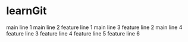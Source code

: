# learnGit
main line 1
main line 2
feature line 1
main line 3
feature line 2
main line 4
feature line 3
feature line 4
feature line 5
feature line 6